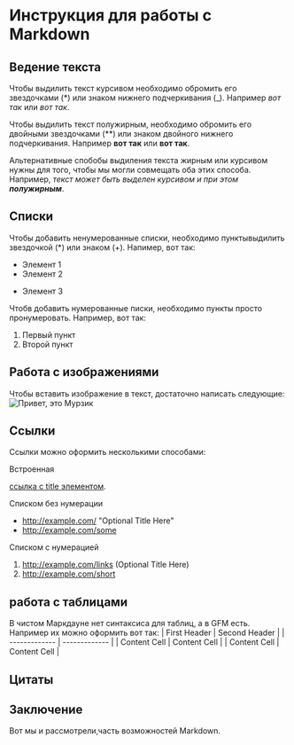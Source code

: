 # Инструкция для работы с Markdown

## Ведение текста

Чтобы выдилить текст курсивом необходимо обромить его звездочками (*) или знаком нижнего подчеркивания (_).
Например *вот так* или _вот так_.

Чтобы выдилить текст полужирным, необходимо обромить его двойными звездочками (**) или знаком двойного нижнего подчеркивания.
Например **вот так** или __вот так__.

Альтернативные спобобы выдиления текста жирным или курсивом нужны для того, чтобы мы могли совмещать оба этих способа.
Например, _текст может быть выделен курсивом и при этом **полужирным**_.

## Списки

Чтобы добавить ненумерованные списки, необходимо пунктывыдилить звездочкой (*) или знаком (+).
Напимер, вот так:
* Элемент 1
* Элемент 2
+ Элемент 3

Чтобв добавить нумерованные писки, необходимо пункты просто пронумеровать.
Например, вот так:
1. Первый пункт
2. Второй пункт

## Работа с изображениями

Чтобы вставить изображение в текст, достаточно написать следующие: ![Привет, это Мурзик](Murzik.jpg)

## Ссылки

Ссылки можно оформить несколькими способами:

Встроенная

[ссылка с title элементом](http://example.com/link "Я ссылка").

Списком без нумерации

* http://example.com/ "Optional Title Here"
* http://example.com/some

Списком с нумерацией

1. http://example.com/links (Optional Title Here)
2. http://example.com/short

## работа с таблицами
В чистом Маркдауне нет синтаксиса для таблиц, а в GFM есть.
Например их можно оформить вот так:
| First Header  | Second Header |
| ------------- | ------------- |
| Content Cell  | Content Cell  |
| Content Cell  | Content Cell  |

## Цитаты

## Заключение
Вот мы и рассмотрели,часть возможностей Markdown.
